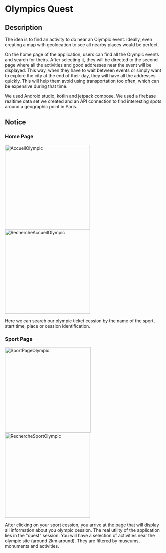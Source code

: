 # Olympics Quest
## Description
The idea is to find an activity to do near an Olympic event. Ideally, even creating a map with geolocation to see all nearby places would be perfect.

On the home page of the application, users can find all the Olympic events and search for theirs. After selecting it, they will be directed to the second page where all the activities and good addresses near the event will be displayed. This way, when they have to wait between events or simply want to explore the city at the end of their day, they will have all the addresses quickly. This will help them avoid using transportation too often, which can be expensive during that time.

We used Android studio, kotlin and jetpack compose. 
We used a firebase realtime data set we created and an API connection to find interesting spots around a geographic point in Paris. 
## Notice
### Home Page
<img width="270" alt="AccueilOlympic" src="https://github.com/Man-G0/OlympicsQuest/assets/156075990/eec08763-fa3a-4e9c-887d-17e7df07d423">
<img width="272" alt="RechercheAccueilOlympic" src="https://github.com/Man-G0/OlympicsQuest/assets/156075990/ddff29d6-f5d6-494b-a459-fc99155c8e2b">


Here we can search our olympic ticket cession by the name of the sport, start time, place or cession identification. 

### Sport Page
<img width="274" alt="SportPageOlympic" src="https://github.com/Man-G0/OlympicsQuest/assets/156075990/78a23e91-0a93-49b7-8c5b-e14bbdd6ef30">
<img width="272" alt="RechercheSportOlympic" src="https://github.com/Man-G0/OlympicsQuest/assets/156075990/79bb2825-7caf-4d90-9a50-dc758d824259">


After clicking on your sport cession, you arrive at the page that will display all information about you olympic cession. The real utility of the application lies in the "quest" session. You will have a selection of activities near the olympic site (around 2km around). They are filtered by museums, monuments and activities. 
